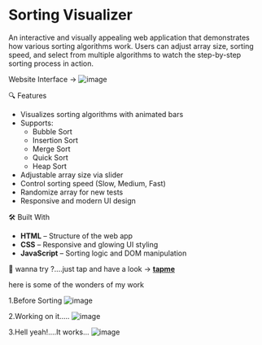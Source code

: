 # Sorting Visualizer

An interactive and visually appealing web application that demonstrates how various sorting algorithms work. Users can adjust array size, sorting speed, and select from multiple algorithms to watch the step-by-step sorting process in action.

Website Interface ->
![image](https://github.com/user-attachments/assets/a7dccaf4-ec44-464e-8f2c-2e8067cdace3)

🔍 Features

- Visualizes sorting algorithms with animated bars
- Supports:
  - Bubble Sort
  - Insertion Sort
  - Merge Sort
  - Quick Sort
  - Heap Sort
- Adjustable array size via slider
- Control sorting speed (Slow, Medium, Fast)
- Randomize array for new tests
- Responsive and modern UI design

🛠️ Built With

- **HTML** – Structure of the web app  
- **CSS** – Responsive and glowing UI styling  
- **JavaScript** – Sorting logic and DOM manipulation

🚀 wanna try ?....just tap and have a look ->
[**tapme**](https://lingaa-2005.github.io/Sorting-Visualizer/)

here is some of the wonders of my work

1.Before Sorting
![image](https://github.com/user-attachments/assets/78d182d8-81bd-4ffa-a6b6-52c8618ff01b)

2.Working on it.....
![image](https://github.com/user-attachments/assets/a42c66bf-27dc-4bb6-b740-8d4784e128bc)

3.Hell yeah!....It works...
![image](https://github.com/user-attachments/assets/6a6ceb91-97c8-472b-aa7a-50635e2ade51)

